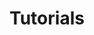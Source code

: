 ---
layout: category
title: Tutorials
term: tutorials
permalink: /blog/category/tutorials/
in_main_nav: true
---